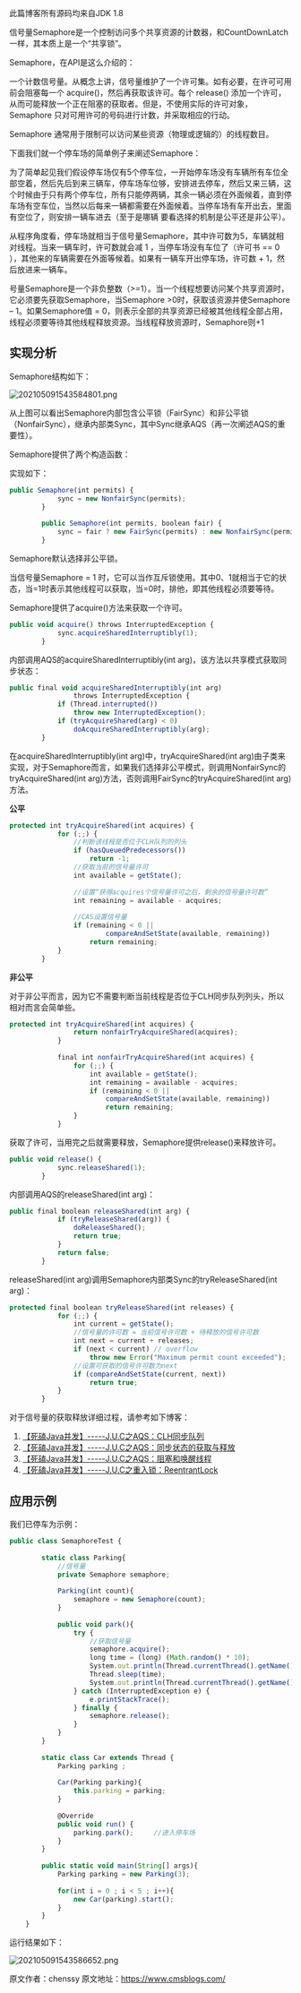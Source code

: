 

  
此篇博客所有源码均来自JDK 1.8

信号量Semaphore是一个控制访问多个共享资源的计数器，和CountDownLatch一样，其本质上是一个“共享锁”。

Semaphore，在API是这么介绍的：

一个计数信号量。从概念上讲，信号量维护了一个许可集。如有必要，在许可可用前会阻塞每一个 acquire()，然后再获取该许可。每个 release() 添加一个许可，从而可能释放一个正在阻塞的获取者。但是，不使用实际的许可对象，Semaphore 只对可用许可的号码进行计数，并采取相应的行动。

Semaphore 通常用于限制可以访问某些资源（物理或逻辑的）的线程数目。

下面我们就一个停车场的简单例子来阐述Semaphore：

为了简单起见我们假设停车场仅有5个停车位，一开始停车场没有车辆所有车位全部空着，然后先后到来三辆车，停车场车位够，安排进去停车，然后又来三辆，这个时候由于只有两个停车位，所有只能停两辆，其余一辆必须在外面候着，直到停车场有空车位，当然以后每来一辆都需要在外面候着。当停车场有车开出去，里面有空位了，则安排一辆车进去（至于是哪辆 要看选择的机制是公平还是非公平）。

从程序角度看，停车场就相当于信号量Semaphore，其中许可数为5，车辆就相对线程。当来一辆车时，许可数就会减 1 ，当停车场没有车位了（许可书 == 0 ），其他来的车辆需要在外面等候着。如果有一辆车开出停车场，许可数 + 1，然后放进来一辆车。

号量Semaphore是一个非负整数（>=1）。当一个线程想要访问某个共享资源时，它必须要先获取Semaphore，当Semaphore >0时，获取该资源并使Semaphore – 1。如果Semaphore值 = 0，则表示全部的共享资源已经被其他线程全部占用，线程必须要等待其他线程释放资源。当线程释放资源时，Semaphore则+1

## 实现分析

Semaphore结构如下：

![202105091543584801.png](https://gitee.com/hezhiyuan007/java-study/raw/master/images/Concurrent3/80183de9-a838-4380-8895-e190cc910f3c.png)

从上图可以看出Semaphore内部包含公平锁（FairSync）和非公平锁（NonfairSync），继承内部类Sync，其中Sync继承AQS（再一次阐述AQS的重要性）。

Semaphore提供了两个构造函数：

实现如下：

```js 
public Semaphore(int permits) {
            sync = new NonfairSync(permits);
        }
    
        public Semaphore(int permits, boolean fair) {
            sync = fair ? new FairSync(permits) : new NonfairSync(permits);
        }
```

Semaphore默认选择非公平锁。

当信号量Semaphore = 1 时，它可以当作互斥锁使用。其中0、1就相当于它的状态，当=1时表示其他线程可以获取，当=0时，排他，即其他线程必须要等待。

Semaphore提供了acquire()方法来获取一个许可。

```js 
public void acquire() throws InterruptedException {
            sync.acquireSharedInterruptibly(1);
        }
```

内部调用AQS的acquireSharedInterruptibly(int arg)，该方法以共享模式获取同步状态：


```js 
public final void acquireSharedInterruptibly(int arg)
                throws InterruptedException {
            if (Thread.interrupted())
                throw new InterruptedException();
            if (tryAcquireShared(arg) < 0)
                doAcquireSharedInterruptibly(arg);
        }
```

在acquireSharedInterruptibly(int arg)中，tryAcquireShared(int arg)由子类来实现，对于Semaphore而言，如果我们选择非公平模式，则调用NonfairSync的tryAcquireShared(int arg)方法，否则调用FairSync的tryAcquireShared(int arg)方法。

**公平**

```js 
protected int tryAcquireShared(int acquires) {
            for (;;) {
                //判断该线程是否位于CLH队列的列头
                if (hasQueuedPredecessors())
                    return -1;
                //获取当前的信号量许可
                int available = getState();
    
                //设置“获得acquires个信号量许可之后，剩余的信号量许可数”
                int remaining = available - acquires;
    
                //CAS设置信号量
                if (remaining < 0 ||
                        compareAndSetState(available, remaining))
                    return remaining;
            }
        }
```

**非公平**

对于非公平而言，因为它不需要判断当前线程是否位于CLH同步队列列头，所以相对而言会简单些。

```js 
protected int tryAcquireShared(int acquires) {
                return nonfairTryAcquireShared(acquires);
            }
    
            final int nonfairTryAcquireShared(int acquires) {
                for (;;) {
                    int available = getState();
                    int remaining = available - acquires;
                    if (remaining < 0 ||
                        compareAndSetState(available, remaining))
                        return remaining;
                }
            }
```

获取了许可，当用完之后就需要释放，Semaphore提供release()来释放许可。

```js 
public void release() {
            sync.releaseShared(1);
        }
```

内部调用AQS的releaseShared(int arg)：


```js 
public final boolean releaseShared(int arg) {
            if (tryReleaseShared(arg)) {
                doReleaseShared();
                return true;
            }
            return false;
        }
```

releaseShared(int arg)调用Semaphore内部类Sync的tryReleaseShared(int arg)：


```js 
protected final boolean tryReleaseShared(int releases) {
            for (;;) {
                int current = getState();
                //信号量的许可数 = 当前信号许可数 + 待释放的信号许可数
                int next = current + releases;
                if (next < current) // overflow
                    throw new Error("Maximum permit count exceeded");
                //设置可获取的信号许可数为next
                if (compareAndSetState(current, next))
                    return true;
            }
        }
```

对于信号量的获取释放详细过程，请参考如下博客：

1. [【死磕Java并发】-----J.U.C之AQS：CLH同步队列](http://cmsblogs.com/?p=2188)
1. [【死磕Java并发】-----J.U.C之AQS：同步状态的获取与释放](http://cmsblogs.com/?p=2197)
1. [【死磕Java并发】-----J.U.C之AQS：阻塞和唤醒线程](http://cmsblogs.com/?p=2205)
1. [【死磕Java并发】-----J.U.C之重入锁：ReentrantLock](http://cmsblogs.com/?p=2210)

## 应用示例

我们已停车为示例：

```js 
public class SemaphoreTest {
    
        static class Parking{
            //信号量
            private Semaphore semaphore;
    
            Parking(int count){
                semaphore = new Semaphore(count);
            }
    
            public void park(){
                try {
                    //获取信号量
                    semaphore.acquire();
                    long time = (long) (Math.random() * 10);
                    System.out.println(Thread.currentThread().getName() + "进入停车场，停车" + time + "秒..." );
                    Thread.sleep(time);
                    System.out.println(Thread.currentThread().getName() + "开出停车场...");
                } catch (InterruptedException e) {
                    e.printStackTrace();
                } finally {
                    semaphore.release();
                }
            }
        }
    
        static class Car extends Thread {
            Parking parking ;
    
            Car(Parking parking){
                this.parking = parking;
            }
    
            @Override
            public void run() {
                parking.park();     //进入停车场
            }
        }
    
        public static void main(String[] args){
            Parking parking = new Parking(3);
    
            for(int i = 0 ; i < 5 ; i++){
                new Car(parking).start();
            }
        }
    }
```

运行结果如下：

![202105091543586652.png](https://gitee.com/hezhiyuan007/java-study/raw/master/images/Concurrent3/2b7c94f8-64ac-4921-8255-496b879ee216.png)





原文作者：chenssy 原文地址：https://www.cmsblogs.com/
